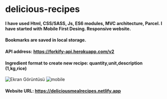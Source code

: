 # delicious-recipes
#### I have used Html, CSS/SASS, Js, ES6 modules, MVC architecture, Parcel. I have started with Mobile First Desing. Responsive website.
#### Bookmarks are saved in local storage.
#### API address: https://forkify-api.herokuapp.com/v2
#### Ingredient format to create new recipe: quantity,unit,description (1,kg,rice)

![Ekran Görüntüsü](https://user-images.githubusercontent.com/99605875/212409348-e7b76a3b-7893-4350-9bf4-f8a1d2239b88.png)
![mobile](https://user-images.githubusercontent.com/99605875/212409361-4d2dd086-f040-42d9-b365-ae470029d0c7.jpg)

#### Website URL: https://deliciousmealrecipes.netlify.app
